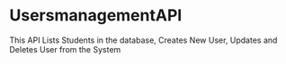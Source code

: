 # UsersmanagementAPI
This API Lists Students in the database, Creates New User, Updates and Deletes User from the System
